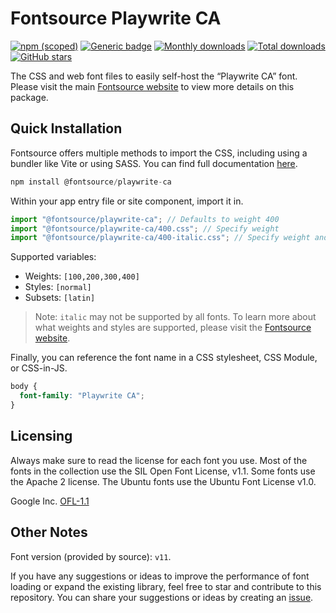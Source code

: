 # Fontsource Playwrite CA

[![npm (scoped)](https://img.shields.io/npm/v/@fontsource/playwrite-ca?color=brightgreen)](https://www.npmjs.com/package/@fontsource/playwrite-ca) [![Generic badge](https://img.shields.io/badge/fontsource-passing-brightgreen)](https://github.com/fontsource/fontsource) [![Monthly downloads](https://badgen.net/npm/dm/@fontsource/playwrite-ca)](https://github.com/fontsource/fontsource) [![Total downloads](https://badgen.net/npm/dt/@fontsource/playwrite-ca)](https://github.com/fontsource/fontsource) [![GitHub stars](https://img.shields.io/github/stars/fontsource/fontsource.svg?style=social&label=Star)](https://github.com/fontsource/fontsource/stargazers)

The CSS and web font files to easily self-host the “Playwrite CA” font. Please visit the main [Fontsource website](https://fontsource.org/fonts/playwrite-ca) to view more details on this package.

## Quick Installation

Fontsource offers multiple methods to import the CSS, including using a bundler like Vite or using SASS. You can find full documentation [here](https://fontsource.org/docs/getting-started/introduction).

```javascript
npm install @fontsource/playwrite-ca
```

Within your app entry file or site component, import it in.

```javascript
import "@fontsource/playwrite-ca"; // Defaults to weight 400
import "@fontsource/playwrite-ca/400.css"; // Specify weight
import "@fontsource/playwrite-ca/400-italic.css"; // Specify weight and style
```

Supported variables:
- Weights: `[100,200,300,400]`
- Styles: `[normal]`
- Subsets: `[latin]`

> Note: `italic` may not be supported by all fonts. To learn more about what weights and styles are supported, please visit the [Fontsource website](https://fontsource.org/fonts/playwrite-ca).

Finally, you can reference the font name in a CSS stylesheet, CSS Module, or CSS-in-JS.

```css
body {
  font-family: "Playwrite CA";
}
```

## Licensing
Always make sure to read the license for each font you use. Most of the fonts in the collection use the SIL Open Font License, v1.1. Some fonts use the Apache 2 license. The Ubuntu fonts use the Ubuntu Font License v1.0.

Google Inc.
[OFL-1.1](http://scripts.sil.org/OFL)

## Other Notes
Font version (provided by source): `v11`.

If you have any suggestions or ideas to improve the performance of font loading or expand the existing library, feel free to star and contribute to this repository. You can share your suggestions or ideas by creating an [issue](https://github.com/fontsource/fontsource/issues).